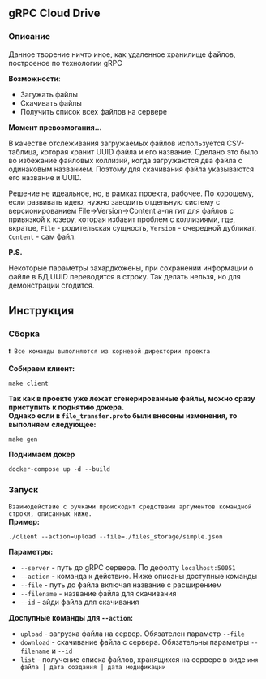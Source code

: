 ## gRPC Cloud Drive 

### Описание
Данное творение ничто иное, как удаленное хранилище файлов, построеное по технологии gRPC

**Возможности**:

- Загужать файлы
- Скачивать файлы
- Получить список всех файлов на сервере

**Момент превозмогания...** 

В качестве отслеживания загружаемых файлов используется CSV-таблица, которая хранит UUID файла и его название. 
Сделано это было во избежание файловых коллизий, когда загружаются два файла с одинаковым названием. 
Поэтому для скачивания файла указываются его название и UUID.

Решение не идеальное, но, в рамках проекта, рабочее. По хорошему, если развивать идею, нужно заводить отдельную систему 
с версионированием File->Version->Content а-ля гит для файлов с привязкой к юзеру, которая избавит  проблем с коллизиями,
где, вкратце, `File` - родительская сущность, `Version` - очередной дубликат, `Content` - сам файл.

**P.S.** 

Некоторые параметры захардкожены, при сохранении информации о файле в БД UUID переводится в строку. Так делать нельзя, но для демонстрации сгодится.

## Инструкция

### Сборка
`❗ Все команды выполняются из корневой директории проекта`

**Собираем клиент:**
```shell
make client
```
**Так как в проекте уже лежат сгенерированные файлы, можно сразу приступить к поднятию докера.\
Однако если в `file_transfer.proto` были внесены изменения, то выполняем следующее:**
```shell
make gen
```
**Поднимаем докер**
```shell
docker-compose up -d --build
```

### Запуск
`Взаимодействие с ручками происходит средствами аргументов командной строки, описанных ниже.` \
**Пример:**
```shell
./client --action=upload --file=./files_storage/simple.json
```
**Параметры:**
- `--server` - путь до gRPC сервера. По дефолту `localhost:50051`
- `--action` - команда к действию. Ниже описаны доступные команды
- `--file` - путь до файла включая название с расширением
- `--filename` - название файла для скачивания
- `--id` - айди файла для скачивания

**Доспупные команды для `--action`:**
- `upload` - загрузка файла на сервер. Обязателен параметр `--file`
- `download` - скачивание файла с сервера. Обязательны параметры `--filename` и `--id`
- `list` - получение списка файлов, хранящихся на сервере в виде `имя файла | дата создания | дата модификации`
